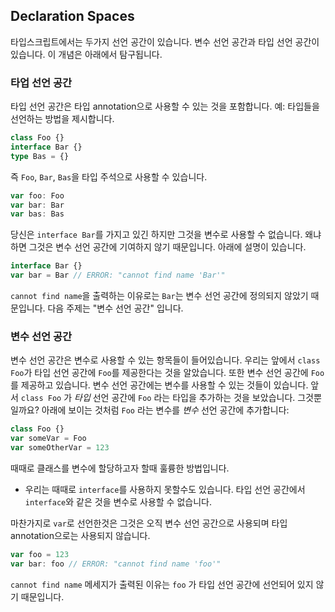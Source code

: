 ## Declaration Spaces

타입스크립트에서는 두가지 선언 공간이 있습니다. 변수 선언 공간과 타입 선언 공간이 있습니다. 이 개념은 아래에서 탐구됩니다.

### 타업 선언 공간

타입 선언 공간은 타입 annotation으로 사용할 수 있는 것을 포함합니다. 예: 타입들을 선언하는 방법을 제시합니다.

```ts
class Foo {}
interface Bar {}
type Bas = {}
```

즉 `Foo`, `Bar`, `Bas`을 타입 주석으로 사용할 수 있습니다.

```ts
var foo: Foo
var bar: Bar
var bas: Bas
```

당신은 `interface Bar`를 가지고 있긴 하지만 그것을 변수로 사용할 수 없습니다. 왜냐하면 그것은 변수 선언 공간에 기여하지 않기 때문입니다. 아래에 설명이 있습니다.

```ts
interface Bar {}
var bar = Bar // ERROR: "cannot find name 'Bar'"
```

`cannot find name`을 출력하는 이유로는 `Bar`는 변수 선언 공간에 정의되지 않았기 때문입니다. 다음 주제는 "변수 선언 공간" 입니다.

### 변수 선언 공간

변수 선언 공간은 변수로 사용할 수 있는 항목들이 들어있습니다. 우리는 앞에서 `class Foo`가 타입 선언 공간에 `Foo`를 제공한다는 것을 알았습니다. 또한 변수 선언 공간에 `Foo`를 제공하고 있습니다.
변수 선언 공간에는 변수를 사용할 수 있는 것들이 있습니다. 앞서 `class Foo` 가 *타입* 선언 공간에 `Foo` 라는 타입을 추가하는 것을 보았습니다. 그것뿐일까요? 아래에 보이는 것처럼 `Foo` 라는 변수를 *변수* 선언 공간에 추가합니다:

```ts
class Foo {}
var someVar = Foo
var someOtherVar = 123
```

때때로 클래스를 변수에 할당하고자 할때 훌륭한 방법입니다.

-   우리는 때때로 `interface`를 사용하지 못할수도 있습니다. 타입 선언 공간에서 `interface`와 같은 것을 변수로 사용할 수 없습니다.

마찬가지로 `var`로 선언한것은 그것은 오직 변수 선언 공간으로 사용되며 타입 annotation으로는 사용되지 않습니다.

```ts
var foo = 123
var bar: foo // ERROR: "cannot find name 'foo'"
```

`cannot find name` 메세지가 출력된 이유는 `foo` 가 타입 선언 공간에 선언되어 있지 않기 때문입니다.
